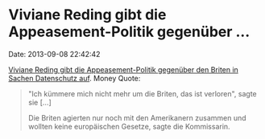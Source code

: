 Viviane Reding gibt die Appeasement-Politik gegenüber \...
==========================================================

Date: 2013-09-08 22:42:42

[Viviane Reding gibt die Appeasement-Politik gegenüber den Briten in
Sachen Datenschutz
auf](http://www.zeit.de/digital/datenschutz/2013-09/reding-verschluesselung-nsa).
Money Quote:

> \"Ich kümmere mich nicht mehr um die Briten, das ist verloren\", sagte
> sie \[\...\]
>
> Die Briten agierten nur noch mit den Amerikanern zusammen und wollten
> keine europäischen Gesetze, sagte die Kommissarin.
